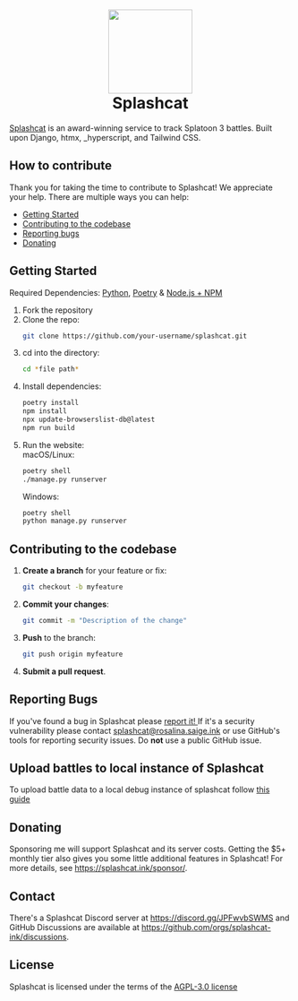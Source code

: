 <h1 align='center'>
<img src="https://raw.githubusercontent.com/splashcat-ink/splashcat/refs/heads/main/static/images/judd-pride.png" width="150">
<br>
<b>Splashcat</b>
</h1>

[Splashcat](http://splashcat.ink "Splashcat") is an award-winning service to track Splatoon 3 battles. Built upon
Django, htmx, _hyperscript, and Tailwind CSS.

## How to contribute

Thank you for taking the time to contribute to Splashcat! We appreciate your help. There are multiple ways you can help:

- [Getting Started](#getting-started)
- [Contributing to the codebase](#contributing-to-the-codebase)
- [Reporting bugs](#reporting-bugs)
- [Donating](https://github.com/sponsors/catgirlinspace)

## Getting Started

Required
Dependencies: [Python](https://www.python.org/downloads/ "Python"), [Poetry](http://python-poetry.org/docs "Poetry") & [Node.js + NPM](https://docs.npmjs.com/downloading-and-installing-node-js-and-npm "NPM")

1. Fork the repository
2. Clone the repo:
    ```bash
    git clone https://github.com/your-username/splashcat.git
    ```
3. cd into the directory:
   ```bash
   cd *file path*
   ```
4. Install dependencies:
    ```bash
	poetry install
	npm install
	npx update-browserslist-db@latest
	npm run build
    ```
5. Run the website:
   <br>
   macOS/Linux:
   ```bash
   poetry shell
   ./manage.py runserver
   ```
   Windows:
   ```bash
   poetry shell
   python manage.py runserver
   ```

## Contributing to the codebase

1. **Create a branch** for your feature or fix:
    ```bash
    git checkout -b myfeature
    ```
2. **Commit your changes**:
    ```bash
    git commit -m "Description of the change"
    ```
3. **Push** to the branch:
    ```bash
    git push origin myfeature
    ```
4. **Submit a pull request**.

## Reporting Bugs

If you've found a bug in Splashcat
please [report it! ](https://github.com/splashcat-ink/splashcat/issues/new "report it! ")
If it's a security vulnerability please contact splashcat@rosalina.saige.ink or use GitHub's tools for reporting
security issues. Do **not** use a public GitHub issue.

## Upload battles to local instance of Splashcat
To upload battle data to a local debug instance of splashcat follow [this guide](https://github.com/splashcat-ink/splashcat/blob/main/UPLOADING-BATTLES.md)

## Donating

Sponsoring me will support Splashcat and its server costs. Getting the $5+ monthly tier also gives you some little
additional features in Splashcat! For more details, see https://splashcat.ink/sponsor/.

## Contact

There's a Splashcat Discord server at https://discord.gg/JPFwvbSWMS and GitHub Discussions are available
at https://github.com/orgs/splashcat-ink/discussions.

## License

Splashcat is licensed under the terms of
the [AGPL-3.0 license ](https://github.com/splashcat-ink/splashcat/blob/main/LICENSE "AGPL-3.0 license ")

